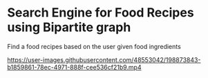 # Search Engine for Food Recipes using Bipartite graph
Find a food recipes based on the user given food ingredients

https://user-images.githubusercontent.com/48553042/198873843-b1859861-78ec-4971-888f-cee536cf21b9.mp4

